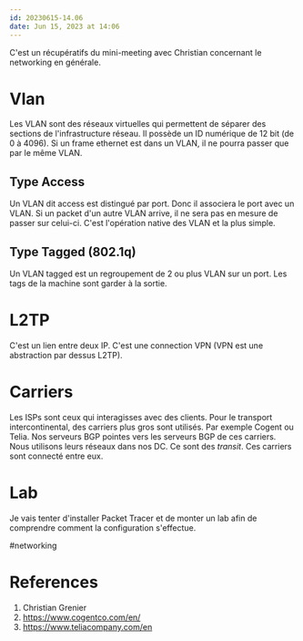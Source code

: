 ```yaml
---
id: 20230615-14.06
date: Jun 15, 2023 at 14:06
---
```


C'est un récupératifs du mini-meeting avec Christian concernant le networking en générale. 

# Vlan

Les VLAN sont des réseaux virtuelles qui permettent de séparer des sections de l'infrastructure réseau. Il possède un ID numérique de 12 bit (de 0 à 4096). Si un frame ethernet est dans un VLAN, il ne pourra passer que par le même VLAN. 

## Type Access

Un VLAN dit access est distingué par port. Donc il associera le port avec un VLAN. Si un packet d'un autre VLAN arrive, il ne sera pas en mesure de passer sur celui-ci. C'est l'opération native des VLAN et la plus simple.

## Type Tagged (802.1q)

Un VLAN tagged est un regroupement de 2 ou plus VLAN sur un port. Les tags de la machine sont garder à la sortie.

# L2TP

C'est un lien entre deux IP. C'est une connection VPN (VPN est une abstraction par dessus L2TP).

# Carriers

Les ISPs sont ceux qui interagisses avec des clients. Pour le transport intercontinental, des carriers plus gros sont utilisés. Par exemple Cogent ou Telia. Nos serveurs BGP pointes vers les serveurs BGP de ces carriers. Nous utilisons leurs réseaux dans nos DC. Ce sont des *transit*. Ces carriers sont connecté entre eux.

# Lab

Je vais tenter d'installer Packet Tracer et de monter un lab afin de comprendre comment la configuration s'effectue.

#networking 

# References
1. Christian Grenier
2. https://www.cogentco.com/en/
3. https://www.teliacompany.com/en